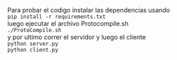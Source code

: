 Para probar el codigo instalar las dependencias usando  
```pip install -r requirements.txt```  
luego ejecutar el archivo Protocompile.sh  
```./ProtoCompile.sh```  
y por ultimo correr el servidor y luego el cliente  
```python server.py```  
```python client.py```
